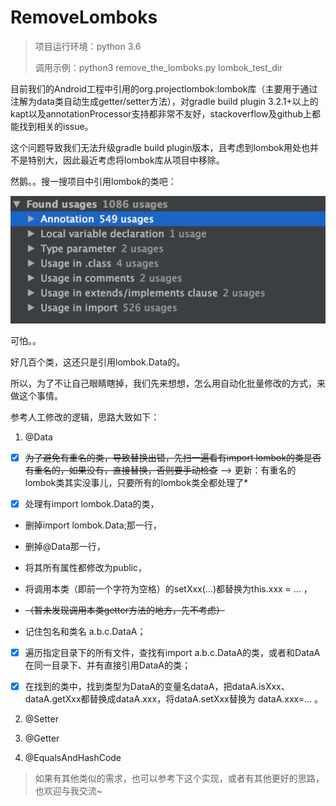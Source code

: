 # RemoveLomboks

> 项目运行环境：python 3.6
>
> 调用示例：python3 remove_the_lomboks.py lombok_test_dir

目前我们的Android工程中引用的org.projectlombok:lombok库（主要用于通过注解为data类自动生成getter/setter方法），对gradle build plugin 3.2.1+以上的kapt以及annotationProcessor支持都非常不友好，stackoverflow及github上都能找到相关的issue。

这个问题导致我们无法升级gradle build plugin版本，且考虑到lombok用处也并不是特别大，因此最近考虑将lombok库从项目中移除。

然鹅。。搜一搜项目中引用lombok的类吧：

![](pic/lombok_Data_refs.png)

可怕。。

好几百个类，这还只是引用lombok.Data的。

所以，为了不让自己眼睛瞎掉，我们先来想想，怎么用自动化批量修改的方式，来做这个事情。

参考人工修改的逻辑，思路大致如下：

1. @Data

- [x] ~~为了避免有重名的类，导致替换出错，先扫一遍看有import lombok的类是否有重名的，如果没有，直接替换，否则要手动检查~~ --> 更新：有重名的lombok类其实没事儿，只要所有的lombok类全都处理了*

- [x] 处理有import lombok.Data的类，

- 删掉import lombok.Data;那一行，

- 删掉@Data那一行，

- 将其所有属性都修改为public，

- 将调用本类（即前一个字符为空格）的setXxx(...)都替换为this.xxx = ... ，

- ~~（暂未发现调用本类getter方法的地方，先不考虑）~~

- 记住包名和类名 a.b.c.DataA；

- [x] 遍历指定目录下的所有文件，查找有import a.b.c.DataA的类，或者和DataA在同一目录下、并有直接引用DataA的类；

- [x] 在找到的类中，找到类型为DataA的变量名dataA，把dataA.isXxx、dataA.getXxx都替换成dataA.xxx，将dataA.setXxx替换为 dataA.xxx=... 。

2. @Setter

3. @Getter

4. @EqualsAndHashCode

> 如果有其他类似的需求，也可以参考下这个实现，或者有其他更好的思路，也欢迎与我交流~

